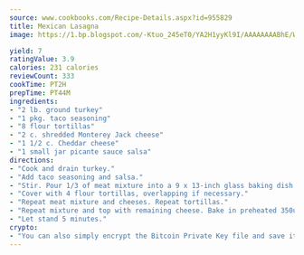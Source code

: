 ```yaml
---
source: www.cookbooks.com/Recipe-Details.aspx?id=955829
title: Mexican Lasagna
image: https://1.bp.blogspot.com/-Ktuo_245eT0/YA2H1yyKl9I/AAAAAAAABhE/WMoqSq2tWOcgMkPaLYZ-49h8pVDUUwFCQCLcBGAsYHQ/s307/5.png

yield: 7
ratingValue: 3.9
calories: 231 calories
reviewCount: 333
cookTime: PT2H
prepTime: PT44M
ingredients:
- "2 lb. ground turkey"
- "1 pkg. taco seasoning"
- "8 flour tortillas"
- "2 c. shredded Monterey Jack cheese"
- "1 1/2 c. Cheddar cheese"
- "1 small jar picante sauce salsa"
directions:
- "Cook and drain turkey."
- "Add taco seasoning and salsa."
- "Stir. Pour 1/3 of meat mixture into a 9 x 13-inch glass baking dish. Sprinkle with 1/3 of each cheese."
- "Cover with 4 flour tortillas, overlapping if necessary."
- "Repeat meat mixture and cheeses. Repeat tortillas."
- "Repeat mixture and top with remaining cheese. Bake in preheated 350u00b0 oven for 25 to 30 minutes."
- "Let stand 5 minutes."
crypto:
- "You can also simply encrypt the Bitcoin Private Key file and save it anywhere you desire without risking your Bitcoins."
---
```

